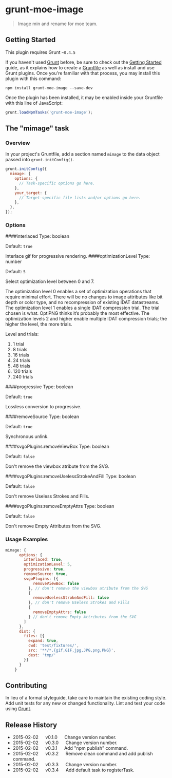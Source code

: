 # grunt-moe-image

> Image min and rename for moe team.

## Getting Started
This plugin requires Grunt `~0.4.5`

If you haven't used [Grunt](http://gruntjs.com/) before, be sure to check out the [Getting Started](http://gruntjs.com/getting-started) guide, as it explains how to create a [Gruntfile](http://gruntjs.com/sample-gruntfile) as well as install and use Grunt plugins. Once you're familiar with that process, you may install this plugin with this command:

```shell
npm install grunt-moe-image --save-dev
```

Once the plugin has been installed, it may be enabled inside your Gruntfile with this line of JavaScript:

```js
grunt.loadNpmTasks('grunt-moe-image');
```

## The "mimage" task

### Overview
In your project's Gruntfile, add a section named `mimage` to the data object passed into `grunt.initConfig()`.

```js
grunt.initConfig({
  mimage: {
    options: {
      // Task-specific options go here.
    },
    your_target: {
      // Target-specific file lists and/or options go here.
    },
  },
});
```

### Options

####interlaced
Type: boolean

Default: `true`

Interlace gif for progressive rendering.
####optimizationLevel
Type: number

Default: `5`

Select optimization level between 0 and 7.

The optimization level 0 enables a set of optimization operations that require minimal effort. There will be no changes to image attributes like bit depth or color type, and no recompression of existing IDAT datastreams. The optimization level 1 enables a single IDAT compression trial. The trial chosen is what. OptiPNG thinks it’s probably the most effective. The optimization levels 2 and higher enable multiple IDAT compression trials; the higher the level, the more trials.

Level and trials:

1. 1 trial
2. 8 trials
3. 16 trials
4. 24 trials
5. 48 trials
6. 120 trials
7. 240 trials

####progressive
Type: boolean

Default: `true`

Lossless conversion to progressive.

####removeSource
Type: boolean

Default: `true`

Synchronous unlink.

####svgoPlugins:removeViewBox
Type: boolean

Default: `false`

Don't remove the viewbox atribute from the SVG.

####svgoPlugins:removeUselessStrokeAndFill
Type: boolean

Default: `false`

Don't remove Useless Strokes and Fills.

####svgoPlugins:removeEmptyAttrs
Type: boolean

Default: `false`

Don't remove Empty Attributes from the SVG.
### Usage Examples

```js
mimage: {
      options: {
        interlaced: true,
        optimizationLevel: 5,
        progressive: true,
        removeSource: true,
        svgoPlugins: [{
            removeViewBox: false
          }, // don't remove the viewbox atribute from the SVG
          {
            removeUselessStrokeAndFill: false
          }, // don't remove Useless Strokes and Fills
          {
            removeEmptyAttrs: false
          } // don't remove Empty Attributes from the SVG
        ]
      },
      dist: {
        files: [{
          expand: true,
          cwd: 'test/fixtures/',
          src: '**/*.{gif,GIF,jpg,JPG,png,PNG}',
          dest: 'tmp/'
        }]
      }
    }
```

## Contributing
In lieu of a formal styleguide, take care to maintain the existing coding style. Add unit tests for any new or changed functionality. Lint and test your code using [Grunt](http://gruntjs.com/).

## Release History
* 2015-02-02 &emsp; v0.1.0 &emsp; Change version number.
* 2015-02-02 &emsp; v0.3.0 &emsp; Change version number.
* 2015-02-02 &emsp; v0.3.1 &emsp; Add "npm publish" command.
* 2015-02-02 &emsp; v0.3.2 &emsp; Remove clean command and add publish command.
* 2015-02-02 &emsp; v0.3.3 &emsp; Change version number.
* 2015-02-02 &emsp; v0.3.4 &emsp; Add default task to registerTask.
